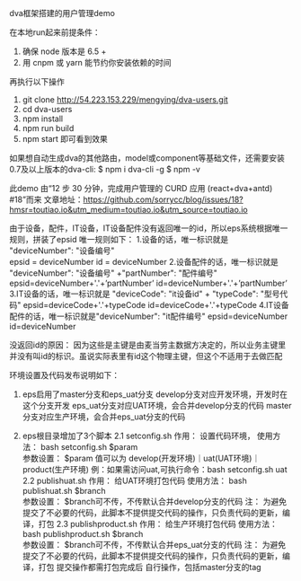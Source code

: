 dva框架搭建的用户管理demo

在本地run起来前提条件：
1. 确保 node 版本是 6.5 +
2. 用 cnpm 或 yarn 能节约你安装依赖的时间

再执行以下操作
1. git clone http://54.223.153.229/mengying/dva-users.git
2. cd dva-users
3. npm install 
4. npm run build
5. npm start 即可看到效果

如果想自动生成dva的其他路由，model或component等基础文件，还需要安装0.7及以上版本的dva-cli:
	$ npm i dva-cli -g
	$ npm -v


此demo 由“12 步 30 分钟，完成用户管理的 CURD 应用 (react+dva+antd) #18”而来
文章地址：https://github.com/sorrycc/blog/issues/18?hmsr=toutiao.io&utm_medium=toutiao.io&utm_source=toutiao.io

由于设备，配件，IT设备，IT设备配件没有返回唯一的id，所以eps系统根据唯一规则，拼装了epsid
唯一规则如下：
1.设备的话，唯一标识就是 "deviceNumber": "设备编号"   
   epsid = deviceNumber id = deviceNumber
2.设备配件的话，唯一标识就是 "deviceNumber": "设备编号" +"partNumber": "配件编号"  
   epsid=deviceNumber+'.'+’partNumber’    id=deviceNumber+'.'+’partNumber’
3.IT设备的话，唯一标识就是 "deviceCode": "it设备id" + "typeCode": "型号代码" 
   epsid=deviceCode+'.'+typeCode    id=deviceCode+'.'+typeCode
4.IT设备配件的话，唯一标识就是"deviceNumber": "it配件编号"
    epsid=deviceNumber id=deviceNumber
    
没返回id的原因： 因为这些是主键是由麦当劳主数据方决定的，所以业务主键里并没有叫id的标识。虽说实际表里有id这个物理主键，但这个不适用于去做匹配


环境设置及代码发布说明如下：

1. eps启用了master分支和eps_uat分支
develop分支对应开发环境，开发时在这个分支开发
eps_uat分支对应UAT环境，会合并develop分支的代码
master分支对应生产环境，会合并eps_uat分支的代码

2. eps根目录增加了3个脚本
	2.1 setconfig.sh 
			作用： 设置代码环境，
			使用方法： bash setconfig.sh $param  
			参数设置： $param 值可以为 develop(开发环境)｜uat(UAT环境)｜product(生产环境) 
			例：如果需访问uat,可执行命令：bash setconfig.sh uat
	2.2 publishuat.sh
			作用： 给UAT环境打包代码
			使用方法： bash publishuat.sh $branch  
			参数设置： $branch可不传，不传默认合并develop分支的代码
			注： 为避免提交了不必要的代码，此脚本不提供提交代码的操作，只负责代码的更新，编译，打包
	2.3 publishproduct.sh
			作用： 给生产环境打包代码
			使用方法： bash publishproduct.sh $branch  
			参数设置： $branch可不传，不传默认合并eps_uat分支的代码
			注： 为避免提交了不必要的代码，此脚本不提供提交代码的操作，只负责代码的更新，编译，打包
	提交操作都需打包完成后 自行操作，包括master分支的tag



